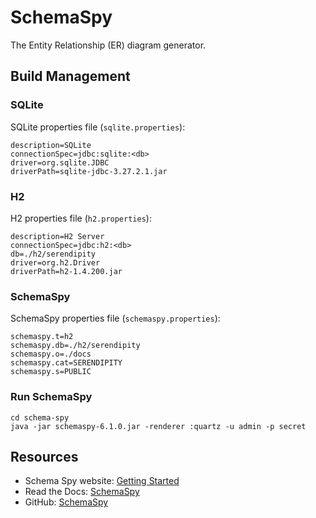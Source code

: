 # SchemaSpy

The Entity Relationship (ER) diagram generator.

## Build Management

### SQLite

SQLite properties file (`sqlite.properties`):

```
description=SQLite
connectionSpec=jdbc:sqlite:<db>
driver=org.sqlite.JDBC
driverPath=sqlite-jdbc-3.27.2.1.jar
```

### H2

H2 properties file (`h2.properties`):

```
description=H2 Server
connectionSpec=jdbc:h2:<db>
db=./h2/serendipity
driver=org.h2.Driver
driverPath=h2-1.4.200.jar
```

### SchemaSpy

SchemaSpy properties file (`schemaspy.properties`):

```
schemaspy.t=h2
schemaspy.db=./h2/serendipity
schemaspy.o=./docs
schemaspy.cat=SERENDIPITY
schemaspy.s=PUBLIC
```

### Run SchemaSpy

```
cd schema-spy
java -jar schemaspy-6.1.0.jar -renderer :quartz -u admin -p secret
```

## Resources

* Schema Spy website: [Getting Started](http://schemaspy.org/)
* Read the Docs: [SchemaSpy](https://schemaspy.readthedocs.io/en/latest/started.html)
* GitHub: [SchemaSpy](https://github.com/schemaspy/schemaspy)





